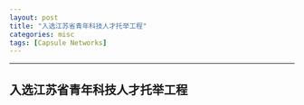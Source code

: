 ```yaml
---
layout: post
title: "入选江苏省青年科技人才托举工程"
categories: misc
tags: [Capsule Networks]
---
```

<!-- ## Capsule Networks With Capsule-Type Normalization Routing -->

---

入选江苏省青年科技人才托举工程
--- 


